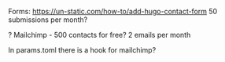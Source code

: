 

Forms: https://un-static.com/how-to/add-hugo-contact-form  50 submissions per month?


? Mailchimp - 500 contacts for free? 2 emails per month


In params.toml there is a hook for mailchimp?